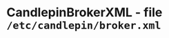 CandlepinBrokerXML - file ``/etc/candlepin/broker.xml``
=======================================================